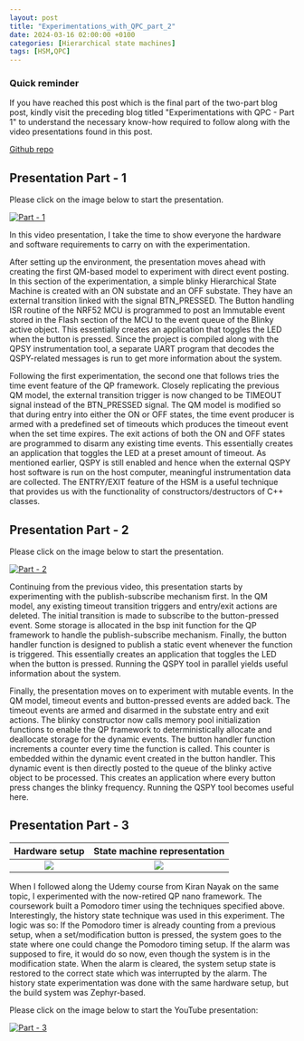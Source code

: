 ```yaml
---
layout: post
title: "Experimentations_with_QPC_part_2"
date: 2024-03-16 02:00:00 +0100
categories: [Hierarchical state machines]
tags: [HSM,QPC]
---
```


### Quick reminder

If you have reached this post which is the final part of the two-part blog post, kindly visit the preceding blog titled "Experimentations with QPC - Part 1" to understand the necessary know-how required to follow along with the video presentations found in this post.

[Github repo]({{site.data.navigation.Links[4][3]}})

## Presentation Part - 1

Please click on the image below to start the presentation.

[![Part - 1]({{site.data.navigation.Images[4][0]}})]({{site.data.navigation.Links[4][0]}})

In this video presentation, I take the time to show everyone the hardware and software requirements to carry on with the experimentation.

After setting up the environment, the presentation moves ahead with creating the first QM-based model to experiment with direct event posting. In this section of the experimentation, a simple blinky Hierarchical State Machine is created with an ON substate and an OFF substate. They have an external transition linked with the signal BTN_PRESSED. The Button handling ISR routine of the NRF52 MCU is programmed to post an Immutable event stored in the Flash section of the MCU to the event queue of the Blinky active object. This essentially creates an application that toggles the LED when the button is pressed. Since the project is compiled along with the QPSY instrumentation tool, a separate UART program that decodes the QSPY-related messages is run to get more information about the system.

Following the first experimentation, the second one that follows tries the time event feature of the QP framework. Closely replicating the previous QM model, the external transition trigger is now changed to be TIMEOUT signal instead of the BTN_PRESSED signal. The QM model is modified so that during entry into either the ON or OFF states, the time event producer is armed with a predefined set of timeouts which produces the timeout event when the set time expires. The exit actions of both the ON and OFF states are programmed to disarm any existing time events. This essentially creates an application that toggles the LED at a preset amount of timeout. As mentioned earlier, QSPY is still enabled and hence when the external QSPY host software is run on the host computer, meaningful instrumentation data are collected. The ENTRY/EXIT feature of the HSM is a useful technique that provides us with the functionality of constructors/destructors of C++ classes.

## Presentation Part - 2

Please click on the image below to start the presentation.

[![Part - 2]({{site.data.navigation.Images[4][1]}})]({{site.data.navigation.Links[4][1]}})

Continuing from the previous video, this presentation starts by experimenting with the publish-subscribe mechanism first. In the QM model, any existing timeout transition triggers and entry/exit actions are deleted. The initial transition is made to subscribe to the button-pressed event. Some storage is allocated in the bsp init function for the QP framework to handle the publish-subscribe mechanism. Finally, the button handler function is designed to publish a static event whenever the function is triggered. This essentially creates an application that toggles the LED when the button is pressed. Running the QSPY tool in parallel yields useful information about the system.

Finally, the presentation moves on to experiment with mutable events. In the QM model, timeout events and button-pressed events are added back. The timeout events are armed and disarmed in the substate entry and exit actions. The blinky constructor now calls memory pool initialization functions to enable the QP framework to deterministically allocate and deallocate storage for the dynamic events. The button handler function increments a counter every time the function is called. This counter is embedded within the dynamic event created in the button handler. This dynamic event is then directly posted to the queue of the blinky active object to be processed. This creates an application where every button press changes the blinky frequency. Running the QSPY tool becomes useful here.

## Presentation Part - 3

Hardware setup  |  State machine representation
:-------------------------:|:-------------------------:
![]({{site.data.navigation.Images[4][3]}})  |  ![]({{site.data.navigation.Images[4][4]}}) 

When I followed along the Udemy course from Kiran Nayak on the same topic, I experimented with the now-retired QP nano framework. The coursework built a Pomodoro timer using the techniques specified above. Interestingly, the history state technique was used in this experiment. The logic was so: If the Pomodoro timer is already counting from a previous setup, when a set/modification button is pressed, the system goes to the state where one could change the Pomodoro timing setup. If the alarm was supposed to fire, it would do so now, even though the system is in the modification state. When the alarm is cleared, the system setup state is restored to the correct state which was interrupted by the alarm. The history state experimentation was done with the same hardware setup, but the build system was Zephyr-based.

Please click on the image below to start the YouTube presentation:

[![Part - 3]({{site.data.navigation.Images[4][2]}})]({{site.data.navigation.Links[4][2]}})
